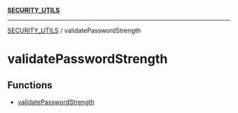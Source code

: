 [**SECURITY_UTILS**](../README.md)

***

[SECURITY_UTILS](../README.md) / validatePasswordStrength

# validatePasswordStrength

## Functions

- [validatePasswordStrength](functions/validatePasswordStrength.md)
